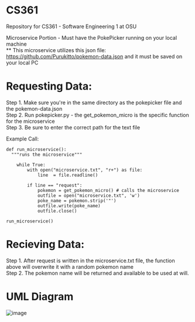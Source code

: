 # CS361
Repository for CS361 - Software Engineering 1 at OSU


Microservice Portion - Must have the PokePicker running on your local machine <br>
** This microservice utilizes this json file: https://github.com/Purukitto/pokemon-data.json and it must be saved on your local PC

# Requesting Data:

Step 1. Make sure you're in the same directory as the pokepicker file and the pokemon-data.json <br>
Step 2. Run pokepicker.py - the get_pokemon_micro is the specific function for the microservice <br>
Step 3. Be sure to enter the correct path for the text file <br>

Example Call:

    def run_microservice():
      """runs the microservice"""
      
        while True:
            with open("microservice.txt", "r+") as file:
                line  = file.readline()

            if line == "request":
                pokemon = get_pokemon_micro() # calls the microservice
                outfile = open("microservice.txt", 'w')
                poke_name = pokemon.strip('"')
                outfile.write(poke_name)
                outfile.close()
                
    run_microservice()
      

# Recieving Data:

Step 1. After request is written in the microservice.txt file, the function above will overwrite it with a random pokemon name <br>
Step 2. The pokemon name will be returned and available to be used at will. <br>

# UML Diagram
![image](https://github.com/skylarposler/CS361/assets/102645867/42545b8c-d9b4-4b78-aefb-0f8b3a20da6a)

